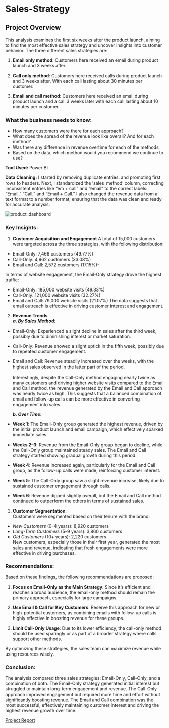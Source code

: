 # Sales-Strategy

## Project Overview
This analysis examines the first six weeks after the product launch, aiming to find the most effective sales strategy and uncover insights into customer behavior. The three different sales strategies are:

1. **Email only method**: Customers here received an email during product launch and 3 weeks after.

2. **Call only method**: Customers here received calls during product launch and 3 weeks after. With each call lasting about 30 minutes per customer.

3. **Email and call method**: Customers here received an email during product launch and a call 3 weeks later with each call lasting about 10 minutes per customer.

### What the business needs to know:
- How many customers were there for each approach?
- What does the spread of the revenue look like overall? And for each method?
- Was there any difference in revenue overtime for each of the methods
- Based on the data, which method would you recommend we continue to use?

**Tool Used:** Power BI 

**Data Cleaning:**
I started by removing duplicate entries. and promoting first rows to headers. Next, I standardized the ‘sales_method’ column, correcting inconsistent entries like “em + call” and “email” to the correct labels: “Email,” “Call,” and “Email + Call.” I also changed the revenue data from a text format to a number format, ensuring that the data was clean and ready for accurate analysis.

![product_dashboard](https://github.com/user-attachments/assets/6adb3dac-fce4-4a37-95bb-b377ffb86e5e)


### **Key Insights:**
1. **Customer Acquisition and Engagement**
A total of 15,000 customers were targeted across the three strategies, with the following distribution:
- Email-Only: 7,466 customers (49.77%)
- Call-Only: 4,962 customers (33.08%)
- Email and Call: 2,572 customers (17.15%)-

In terms of website engagement, the Email-Only strategy drove the highest traffic:

- Email-Only: 185,000 website visits (49.33%)
- Call-Only: 121,000 website visits (32.27%)
- Email and Call: 79,000 website visits (21.07%)
The data suggests that email outreach is effective in driving customer interest and engagement.

2. **Revenue Trends** <br>
   ***a. By Sales Method:***

- Email-Only: Experienced a slight decline in sales after the third week, possibly due to diminishing interest or market saturation.
- Call-Only: Revenue showed a slight uptick in the fifth week, possibly due to repeated customer engagement.
- Email and Call: Revenue steadily increased over the weeks, with the highest sales observed in the latter part of the period.
<br><br>Interestingly, despite the Call-Only method engaging nearly twice as many customers and driving higher website visits compared to the Email and Call method, the revenue generated by the Email and Call approach was nearly twice as high. This suggests that a balanced combination of email and follow-up calls can be more effective in converting engagement into sales.

  ***b. Over Time***:<br>
- **Week 1**: The Email-Only group generated the highest revenue, driven by the initial product launch and email campaign, which effectively sparked immediate sales.
- **Weeks 2–3**: Revenue from the Email-Only group began to decline, while the Call-Only group maintained steady sales. The Email and Call strategy started showing gradual growth during this period.
- **Week 4**: Revenue increased again, particularly for the Email and Call group, as the follow-up calls were made, reinforcing customer interest.
- **Week 5**: The Call-Only group saw a slight revenue increase, likely due to sustained customer engagement through calls.
- **Week 6**: Revenue dipped slightly overall, but the Email and Call method continued to outperform the others in terms of sustained sales.

3. **Customer Segmentation**:<br>
    Customers were segmented based on their tenure with the brand:
- *New Customers* (0–4 years): 8,920 customers
- *Long-Term Customers* (5–9 years): 3,860 customers
- *Old Customers* (10+ years): 2,220 customers
<br>New customers, especially those in their first year, generated the most sales and revenue, indicating that fresh engagements were more effective in driving purchases.

### Recommendations:<br>
Based on these findings, the following recommendations are proposed:
1. **Focus on Email-Only as the Main Strategy**: Since it’s efficient and reaches a broad audience, the email-only method should remain the primary approach, especially for large campaigns.

2. **Use Email & Call for Key Customers**: Reserve this approach for new or high-potential customers, as combining emails with follow-up calls is highly effective in boosting revenue for these groups.

3. **Limit Call-Only Usage**: Due to its lower efficiency, the call-only method should be used sparingly or as part of a broader strategy where calls support other methods.

By optimizing these strategies, the sales team can maximize revenue while using resources wisely.

### Conclusion:
The analysis compared three sales strategies: Email-Only, Call-Only, and a combination of both. The Email-Only strategy generated initial interest but struggled to maintain long-term engagement and revenue. The Call-Only approach improved engagement but required more time and effort without significantly boosting revenue. The Email and Call combination was the most successful, effectively maintaining customer interest and driving the highest revenue growth over time.

[Project Report](https://app.powerbi.com/view?r=eyJrIjoiZTEzMTlmNzItNDE0Yy00ZDVmLWFhMTQtMWU1ZmE2YWUxZDE1IiwidCI6IjE5ZjkyZGE1LTVjNTgtNGY4MC1iNDMzLWQxODRhNDMzMDQ3NiJ9)
